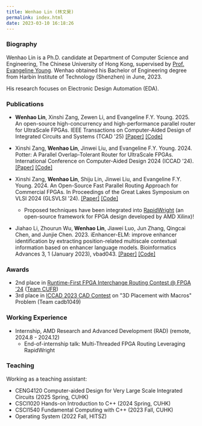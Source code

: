```yaml
---
title: Wenhao Lin (林文昊)
permalink: index.html
date: 2023-03-10 16:18:26
---
```


### Biography
Wenhao Lin is a Ph.D. candidate at Department of Computer Science and Engineering, The Chinese University of Hong Kong, supervised by [Prof. Evangeline Young](https://www.cse.cuhk.edu.hk/~fyyoung/). Wenhao obtained his Bachelor of Engineering degree from Harbin Institute of Technology (Shenzhen) in June, 2023.

His research focuses on Electronic Design Automation (EDA).

### Publications

+ **Wenhao Lin**, Xinshi Zang, Zewen Li, and Evangeline F.Y. Young. 2025. An open-source high-concurrency and high-performance parallel router for UltraScale FPGAs. IEEE Transactions on Computer-Aided Design of Integrated Circuits and Systems (TCAD \'25) [[Paper]](https://ieeexplore.ieee.org/abstract/document/11075842) [[Code]](https://github.com/diriLin/Potter)

+ Xinshi Zang, **Wenhao Lin**, Jinwei Liu, and Evangeline F.Y. Young. 2024. Potter: A Parallel Overlap-Tolerant Router for UltraScale FPGAs. International Conference on Computer-Aided Design 2024 (ICCAD \'24). [[Paper]](https://dl.acm.org/doi/10.1145/3676536.3676783) [[Code]](https://github.com/diriLin/Potter)

+ Xinshi Zang, **Wenhao Lin**, Shiju Lin, Jinwei Liu, and Evangeline F.Y. Young. 2024. An Open-Source Fast Parallel Routing Approach for Commercial FPGAs. In Proceedings of the Great Lakes Symposium on VLSI 2024 (GLSVLSI \'24). [[Paper]](https://dl.acm.org/doi/abs/10.1145/3649476.3658714) [[Code]](https://github.com/xszang/parallel-routing)
  + Proposed techniques have been integrated into [RapidWright](https://github.com/xilinx/RapidWright) (an open-source framework for FPGA design developed by AMD Xilinx)!
  <!-- + See [PR #1043](https://github.com/Xilinx/RapidWright/pull/1043) and [PR #1055](https://github.com/Xilinx/RapidWright/pull/1055). -->
  

+ Jiahao Li, Zhourun Wu, **Wenhao Lin**, Jiawei Luo, Jun Zhang, Qingcai Chen, and Junjie Chen. 2023. iEnhancer-ELM: improve enhancer identification by extracting position-related multiscale contextual information based on enhancer language models. Bioinformatics Advances 3, 1 (January 2023), vbad043.  [[Paper]](https://doi.org/10.1093/bioadv/vbad043) [[Code]](https://github.com/chen-bioinfo/iEnhancer-ELM)

### Awards

+ 2nd place in [Runtime-First FPGA Interchange Routing Contest @ FPGA \'24](https://xilinx.github.io/fpga24_routing_contest/) ([Team CUFR](https://github.com/Xilinx/fpga24_routing_contest/assets/90657806/780a30df-b7cc-483d-9bfb-f2f354b4d5d1#t=0.5))
+ 3rd place in [ICCAD 2023 CAD Contest](https://www.iccad-contest.org/2023/index.html) on "3D Placement with Macros" Problem (Team cadb1049)

### Working Experience

+ Internship, AMD Research and Advanced Development (RAD) (remote, 2024.8 - 2024.12)
  + End-of-internship talk: Multi-Threaded FPGA Routing Leveraging RapidWright

### Teaching
Working as a teaching assistant:
+ CENG4120 Computer-aided Design for Very Large Scale Integrated Circuits (2025 Spring, CUHK)
+ CSCI1020 Hands-on Introduction to C++ (2024 Spring, CUHK)
+ CSCI1540 Fundamental Computing with C++ (2023 Fall, CUHK)
+ Operating System (2022 Fall, HITSZ)